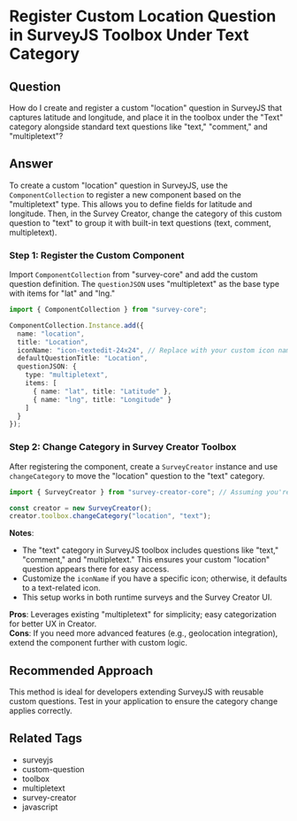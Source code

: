 # Register Custom Location Question in SurveyJS Toolbox Under Text Category

## Question
How do I create and register a custom "location" question in SurveyJS that captures latitude and longitude, and place it in the toolbox under the "Text" category alongside standard text questions like "text," "comment," and "multipletext"?

## Answer
To create a custom "location" question in SurveyJS, use the `ComponentCollection` to register a new component based on the "multipletext" type. This allows you to define fields for latitude and longitude. Then, in the Survey Creator, change the category of this custom question to "text" to group it with built-in text questions (text, comment, multipletext).

### Step 1: Register the Custom Component
Import `ComponentCollection` from "survey-core" and add the custom question definition. The `questionJSON` uses "multipletext" as the base type with items for "lat" and "lng."

```typescript
import { ComponentCollection } from "survey-core";

ComponentCollection.Instance.add({
  name: "location",
  title: "Location",
  iconName: "icon-textedit-24x24", // Replace with your custom icon name if needed
  defaultQuestionTitle: "Location",
  questionJSON: {
    type: "multipletext",
    items: [
      { name: "lat", title: "Latitude" },
      { name: "lng", title: "Longitude" }
    ]
  }
});
```

### Step 2: Change Category in Survey Creator Toolbox
After registering the component, create a `SurveyCreator` instance and use `changeCategory` to move the "location" question to the "text" category.

```typescript
import { SurveyCreator } from "survey-creator-core"; // Assuming you're using Survey Creator

const creator = new SurveyCreator();
creator.toolbox.changeCategory("location", "text");
```

**Notes**:
- The "text" category in SurveyJS toolbox includes questions like "text," "comment," and "multipletext." This ensures your custom "location" question appears there for easy access.
- Customize the `iconName` if you have a specific icon; otherwise, it defaults to a text-related icon.
- This setup works in both runtime surveys and the Survey Creator UI.

**Pros**: Leverages existing "multipletext" for simplicity; easy categorization for better UX in Creator.  
**Cons**: If you need more advanced features (e.g., geolocation integration), extend the component further with custom logic.

## Recommended Approach
This method is ideal for developers extending SurveyJS with reusable custom questions. Test in your application to ensure the category change applies correctly.

## Related Tags
- surveyjs
- custom-question
- toolbox
- multipletext
- survey-creator
- javascript

